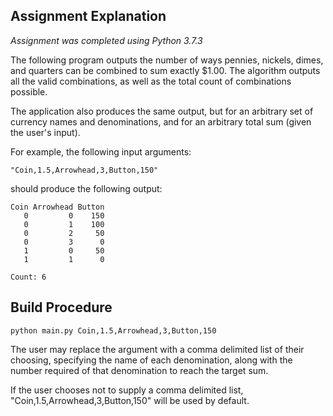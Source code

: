 ## Assignment Explanation

*Assignment was completed using Python 3.7.3* 

The following program outputs the number of ways pennies, nickels, dimes, and quarters can be combined to sum exactly $1.00. The algorithm outputs all the valid combinations, as well as the total count of combinations possible.

The application also produces the same output, but for an arbitrary set of currency names and denominations, and for an arbitrary total sum (given the user's input). 

For example, the following input arguments:

    "Coin,1.5,Arrowhead,3,Button,150"

should produce the following output:

    Coin Arrowhead Button
       0         0    150
       0         1    100
       0         2     50
       0         3      0
       1         0     50
       1         1      0

    Count: 6

## Build Procedure

`python main.py Coin,1.5,Arrowhead,3,Button,150`

The user may replace the argument with a comma delimited list of their choosing, specifying the name of each denomination, along with the number required of that denomination to reach the target sum. 

If the user chooses not to supply a comma delimited list, "Coin,1.5,Arrowhead,3,Button,150" will be used by default.